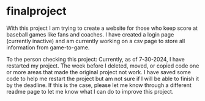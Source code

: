 # finalproject

With this project I am trying to create a website for those who keep score at baseball games like fans and coaches. I have created a login page (currently inactive) and am currently working on a csv page to store all information from game-to-game.



To the person checking this project:
Currently, as of 7-30-2024, I have restarted my project. The week before I deleted, moved, or copied code one or more areas that made the original project not work. I have saved some code to help me restart the project but am not sure if I will be able to finish it by the deadline. If this is the case, please let me know through a different readme page to let me know what I can do to improve this project.